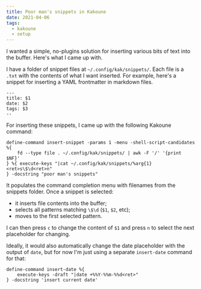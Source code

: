 ```yaml
---
title: Poor man's snippets in Kakoune
date: 2021-04-06
tags:
  - kakoune
  - setup
---
```


I wanted a simple, no-plugins solution for inserting various bits of text into
the buffer. Here's what I came up with.

I have a folder of snippet files at `~/.config/kak/snippets/`. Each file is a
`.txt` with the contents of what I want inserted. For example, here's a snippet
for inserting a YAML frontmatter in markdown files.

```
---
title: $1
date: $2
tags: $3
--
```

For inserting these snippets, I came up with the following Kakoune command:

```
define-command insert-snippet -params 1 -menu -shell-script-candidates %{
    fd --type file . ~/.config/kak/snippets/ | awk -F '/' '{print $NF}'
} %{ execute-keys "|cat ~/.config/kak/snippets/%arg{1}<ret>s\$\d<ret>n"
} -docstring "poor man's snippets"
```

It populates the command completion menu with filenames from the snippets
folder. Once a snippet is selected:

- it inserts file contents into the buffer;
- selects all patterns matching `\$\d` (`$1`, `$2`, etc);
- moves to the first selected pattern.

I can then press `c` to change the content of `$1` and press `n` to select the
next placeholder for changing.

Ideally, it would also automatically change the date placeholder with the output
of `date`, but for now I'm just using a separate `insert-date` command for that:

```
define-command insert-date %{
    execute-keys -draft "|date +%%Y-%%m-%%d<ret>"
} -docstring 'insert current date'
```
